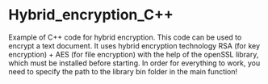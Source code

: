 # Hybrid_encryption_C++

  Example of C++ code for hybrid encryption.
This code can be used to encrypt a text document. It uses hybrid encryption technology RSA (for key encryption) + AES (for file encryption)
with the help of the openSSL library, which must be installed before starting.
In order for everything to work, you need to specify the path to the library bin folder in the main function!
